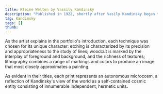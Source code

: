 ```yaml
---
title: Kleine Welten by Vassily Kandinsky
description: "Published in 1922, shortly after Vasily Kandinsky began teaching at the Bauhaus."
tag: Kandinsky
tags: []
thumb:
---
```


As the artist explains in the portfolio's introduction, each technique was chosen for its unique character: etching is characterized by its precision and appropriateness to the study of lines; woodcut is marked by the interplay of foreground and background, and the richness of textures; lithography combines a range of markings and colors to produce an image that most closely approximates a painting. 

As evident in their titles, each print represents an autonomous microcosm, a reflection of Kandinsky's view of the world as a self-contained cosmic entity consisting of innumerable independent, hermetic units.